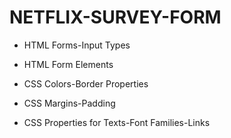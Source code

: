 # NETFLIX-SURVEY-FORM

- HTML Forms-Input Types 

- HTML Form Elements

- CSS Colors-Border Properties

- CSS Margins-Padding

- CSS Properties for Texts-Font Families-Links
